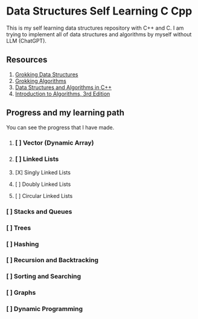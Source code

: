 # Data Structures Self Learning C Cpp

 This is my self learning data structures repository with C++ and C. I am trying to implement all of data structures and algorithms by myself without LLM (ChatGPT). 

## Resources

1. [Grokking Data Structures](https://www.manning.com/books/grokking-data-structures)
2. [Grokking Algorithms](https://www.manning.com/books/grokking-algorithms-second-edition)
3. [Data Structures and Algorithms in C++](https://www.amazon.com/Data-Structures-Algorithms-Michael-Goodrich/dp/0470383275)
4. [Introduction to Algorithms, 3rd Edition](https://www.amazon.com/Introduction-Algorithms-3rd-MIT-Press/dp/0262033844)

## Progress and my learning path

 You can see the progress that I have made.

 1. ### [ ] Vector (Dynamic Array)

 2. ### [ ] Linked Lists

 1. [X] Singly Linked Lists

 2. [ ] Doubly Linked Lists
 
 3. [ ] Circular Linked Lists

 ### [ ] Stacks and Queues

 ### [ ] Trees

 ### [ ] Hashing

 ### [ ] Recursion and Backtracking

 ### [ ] Sorting and Searching
 
 ### [ ] Graphs
 
 ### [ ] Dynamic Programming




 

 

